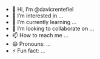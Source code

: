- 👋 Hi, I’m @davicrentefiel
- 👀 I’m interested in ...
- 🌱 I’m currently learning ...
- 💞️ I’m looking to collaborate on ...
- 📫 How to reach me ...
- 😄 Pronouns: ...
- ⚡ Fun fact: ...

<!---
davicrentefiel/davicrentefiel is a ✨ special ✨ repository because its `README.md` (this file) appears on your GitHub profile.
You can click the Preview link to take a look at your changes.
--->
